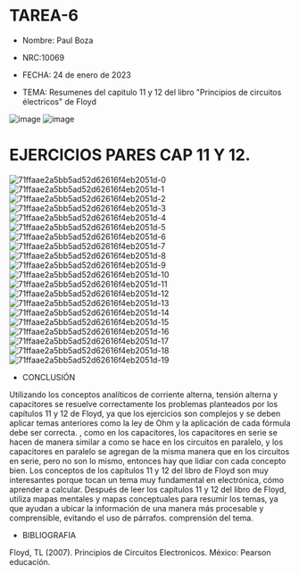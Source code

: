 # TAREA-6
- Nombre: Paul Boza

- NRC:10069

- FECHA: 24 de enero de 2023

- TEMA: Resumenes del capitulo 11 y 12 del libro "Principios de circuitos électricos" de Floyd

![image](https://user-images.githubusercontent.com/116833964/214457209-fa77d9a5-86d4-49e5-b229-98eda0730a40.png)
![image](https://user-images.githubusercontent.com/116833964/214459701-05422815-bbce-4276-be42-4a0389061720.png)

# EJERCICIOS PARES CAP 11 Y 12.

![71ffaae2a5bb5ad52d62616f4eb2051d-0](https://user-images.githubusercontent.com/116833964/214471328-88dc0369-d284-4bfa-91b4-1b3f97b27a24.jpg)
![71ffaae2a5bb5ad52d62616f4eb2051d-1](https://user-images.githubusercontent.com/116833964/214471336-4b5482b7-f763-41c5-b27d-967b1861e240.jpg)
![71ffaae2a5bb5ad52d62616f4eb2051d-2](https://user-images.githubusercontent.com/116833964/214471347-37ddafa6-7da6-47cb-aaff-a25a83dce690.jpg)
![71ffaae2a5bb5ad52d62616f4eb2051d-3](https://user-images.githubusercontent.com/116833964/214471351-b26fca73-1b5c-47a8-a99c-debba6d8499e.jpg)
![71ffaae2a5bb5ad52d62616f4eb2051d-4](https://user-images.githubusercontent.com/116833964/214471362-b332fd35-42e8-4f42-99dc-af5d4e09b11c.jpg)
![71ffaae2a5bb5ad52d62616f4eb2051d-5](https://user-images.githubusercontent.com/116833964/214471364-a717f8ab-aaaf-481b-901f-e599f0372d82.jpg)
![71ffaae2a5bb5ad52d62616f4eb2051d-6](https://user-images.githubusercontent.com/116833964/214471371-8178e458-2104-43f7-8518-e4261dba187c.jpg)
![71ffaae2a5bb5ad52d62616f4eb2051d-7](https://user-images.githubusercontent.com/116833964/214471378-4bf940f2-888e-44f9-98e7-a742cab2df9e.jpg)
![71ffaae2a5bb5ad52d62616f4eb2051d-8](https://user-images.githubusercontent.com/116833964/214471384-9176f3c1-6c2e-45d1-8c9b-93d4e1f82347.jpg)
![71ffaae2a5bb5ad52d62616f4eb2051d-9](https://user-images.githubusercontent.com/116833964/214471391-28cb4141-0879-451e-8532-dad018a6b864.jpg)
![71ffaae2a5bb5ad52d62616f4eb2051d-10](https://user-images.githubusercontent.com/116833964/214471404-90023f3c-b024-4016-9e76-60fd76e0005b.jpg)
![71ffaae2a5bb5ad52d62616f4eb2051d-11](https://user-images.githubusercontent.com/116833964/214471408-b2a03d9b-bc78-43ff-ad0e-34ef9f09e8f1.jpg)
![71ffaae2a5bb5ad52d62616f4eb2051d-12](https://user-images.githubusercontent.com/116833964/214471414-50250e23-374b-4b88-93d9-5e03ca67dd8c.jpg)
![71ffaae2a5bb5ad52d62616f4eb2051d-13](https://user-images.githubusercontent.com/116833964/214471423-8ea3f03c-e76b-4f14-920b-7ec080ab4d0e.jpg)
![71ffaae2a5bb5ad52d62616f4eb2051d-14](https://user-images.githubusercontent.com/116833964/214471431-f7899870-8057-4dda-8b26-2d7123f4848c.jpg)
![71ffaae2a5bb5ad52d62616f4eb2051d-15](https://user-images.githubusercontent.com/116833964/214471437-92aa9228-1255-4007-bf0d-0e8f0ef07759.jpg)
![71ffaae2a5bb5ad52d62616f4eb2051d-16](https://user-images.githubusercontent.com/116833964/214471445-7758d40c-cd55-4835-8cd6-2636f18eb488.jpg)
![71ffaae2a5bb5ad52d62616f4eb2051d-17](https://user-images.githubusercontent.com/116833964/214471454-717945de-d6b7-4ace-8b9e-27a7aff1c265.jpg)
![71ffaae2a5bb5ad52d62616f4eb2051d-18](https://user-images.githubusercontent.com/116833964/214471466-2c36ef6a-a1e4-4824-90b5-59c7eaf7c589.jpg)
![71ffaae2a5bb5ad52d62616f4eb2051d-19](https://user-images.githubusercontent.com/116833964/214471477-950a5762-081b-4ed7-b97a-9e3650c14b46.jpg)

- CONCLUSIÓN

Utilizando los conceptos analíticos de corriente alterna, tensión alterna y capacitores se resuelve correctamente los problemas planteados por los capítulos 11 y 12 de Floyd, ya que los ejercicios son complejos y se deben aplicar temas anteriores como la ley de Ohm y la aplicación de cada fórmula debe ser correcta. , como en los capacitores, los capacitores en serie se hacen de manera similar a como se hace en los circuitos en paralelo, y los capacitores en paralelo se agregan de la misma manera que en los circuitos en serie, pero no son lo mismo, entonces hay que lidiar con cada concepto bien.
Los conceptos de los capítulos 11 y 12 del libro de Floyd son muy interesantes porque tocan un tema muy fundamental en electrónica, cómo aprender a calcular. Después de leer los capítulos 11 y 12 del libro de Floyd, utiliza mapas mentales y mapas conceptuales para resumir los temas, ya que ayudan a ubicar la información de una manera más procesable y comprensible, evitando el uso de párrafos. comprensión del tema.

- BIBLIOGRAFIA

Floyd, TL (2007). Principios de Circuitos Electronicos. México: Pearson educación.
